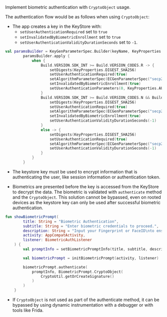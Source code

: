Implement biometric authentication with `CryptoObject` usage.

The authentication flow would be as follows when using `CryptoObject`:

* The app creates a key in the KeyStore with:
  - `setUserAuthenticationRequired` set to `true`
  - `setInvalidatedByBiometricEnrollment` set to `true`
  - `setUserAuthenticationValidityDurationSeconds` set to `-1`.

```kotlin
val paramsBuilder = KeyGenParameterSpec.Builder(keyName, KeyProperties.PURPOSE_SIGN)
        paramsBuilder.apply {
            when {
                Build.VERSION.SDK_INT >= Build.VERSION_CODES.R -> {
                    setDigests(KeyProperties.DIGEST_SHA256)
                    setUserAuthenticationRequired(true)
                    setAlgorithmParameterSpec(ECGenParameterSpec("secp256r1")) // ECDSA parameter (P-256) curve
                    setInvalidatedByBiometricEnrollment(true)
                    setUserAuthenticationParameters(0, KeyProperties.AUTH_BIOMETRIC_STRONG)
                }
                Build.VERSION.SDK_INT >= Build.VERSION_CODES.N && Build.VERSION.SDK_INT <= Build.VERSION_CODES.Q -> {
                    setDigests(KeyProperties.DIGEST_SHA256)
                    setUserAuthenticationRequired(true)
                    setAlgorithmParameterSpec(ECGenParameterSpec("secp256r1"))
                    setInvalidatedByBiometricEnrollment(true)
                    setUserAuthenticationValidityDurationSeconds(-1)
                }
                else -> {
                    setDigests(KeyProperties.DIGEST_SHA256)
                    setUserAuthenticationRequired(true)
                    setAlgorithmParameterSpec(ECGenParameterSpec("secp256r1"))
                    setUserAuthenticationValidityDurationSeconds(-1)
                }
            }
        }
```


* The keystore key must be used to encrypt information that is authenticating the user, like session information or authentication token.

* Biometrics are presented before the key is accessed from the KeyStore to decrypt the data. The biometric is validated with `authenticate` method and the `CryptoObject`. This solution cannot be bypassed, even on rooted devices as the keystore key can only be used after successful biometric authentication.

```kotlin
fun showBiometricPrompt(
        title: String = "Biometric Authentication",
        subtitle: String = "Enter biometric credentials to proceed.",
        description: String = "Input your Fingerprint or FaceID\nto ensure it's you!",
        activity: AppCompatActivity,
        listener: BiometricAuthListener
    ) {
        val promptInfo = setBiometricPromptInfo(title, subtitle, description)

        val biometricPrompt = initBiometricPrompt(activity, listener)

        biometricPrompt.authenticate(
            promptInfo, BiometricPrompt.CryptoObject(
                CryptoUtil.getOrCreateSignature()
            )
        )
    }
```

* If `CryptoObject` is not used as part of the authenticate method, it can be bypassed by using dynamic instrumentation with a debugger or with tools like Frida.
